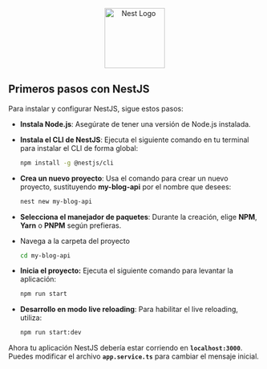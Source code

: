 <p align="center">
  <a href="http://nestjs.com/" target="blank"><img src="https://nestjs.com/img/logo-small.svg" width="120" alt="Nest Logo" /></a>
</p>


## Primeros pasos con NestJS

Para instalar y configurar NestJS, sigue estos pasos:

- **Instala Node.js**: Asegúrate de tener una versión de Node.js instalada.
- **Instala el CLI de NestJS**: Ejecuta el siguiente comando en tu terminal para instalar el CLI de forma global:

    ```bash
    npm install -g @nestjs/cli
    ```
- **Crea un nuevo proyecto**: Usa el comando para crear un nuevo proyecto, sustituyendo **my-blog-api** por el nombre que desees:
    ```bash
    nest new my-blog-api      
    ```
- **Selecciona el manejador de paquetes**: Durante la creación, elige **NPM**, **Yarn** o **PNPM** según prefieras.

- Navega a la carpeta del proyecto
    ```bash
    cd my-blog-api
    ```
- **Inicia el proyecto:** Ejecuta el siguiente comando para levantar la aplicación:

    ```bash
    npm run start
    ```
- **Desarrollo en modo live reloading**: Para habilitar el live reloading, utiliza:

    ```bash
    npm run start:dev
    ```
Ahora tu aplicación NestJS debería estar corriendo en **`localhost:3000`**. Puedes modificar el archivo **`app.service.ts`** para cambiar el mensaje inicial.